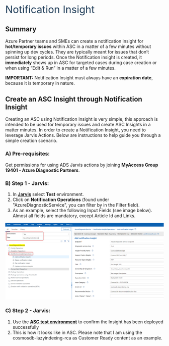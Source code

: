 <p style='margin-top:18pt;margin-bottom:7pt;line-height:29pt;font-family:&amp;quot;
font-size:24.0pt;color:#1C3A56'>Notification Insight</p>

## Summary
Azure Partner teams and SMEs can create a notification insight for **hot/temporary issues** within ASC in a matter of a few minutes without spinning up dev cycles. They are typically meant for issues that don’t persist for long periods. Once the Notification insight is created, it **immediately** shows up in ASC for targeted cases during case creation or when using “Edit & Run” in a matter of a few minutes. 

**IMPORTANT:** Notification Insight must always have an **expiration date**, because it is temporary in nature.

## Create an ASC Insight through Notification Insight

Creating an ASC using Notification Insight is very simple, this approach is intended to be used for temporary issues and create ASC Insights in a matter minutes. In order to create a Notification Insight, you need to leverage Jarvis Actions. Below are instructions to help guide you through a simple creation scenario.

### A) Pre-requisites:
Get permissions for using ADS Jarvis actions by joining **MyAccess Group 19401 - Azure Diagnostic Partners**.

### B) Step 1 - Jarvis:
1. In [**Jarvis**](https://jarvis-west.dc.ad.msft.net/actions) select **Test** environment.
1. Click on **Notification Operations** (found under "AzureDiagnosticService", you can filter by in the Filter field).
1. As an example, select the following Input Fields (see image below). Almost all fields are mandatory, except Article Id and Links. 

![image.png](/.attachments/image-b3ff7efe-9aeb-4461-90fb-46920f736dc8.png)

### C) Step 2 - Jarvis:
1. Use the [**ASC test environment**](https://azuresupportcentertest.azurewebsites.net/caseoverview) to confirm the Insight has been deployed successfully 
1. This is how it looks like in ASC. Please note that I am using the cosmosdb-lazyindexing-rca as Customer Ready content as an example.